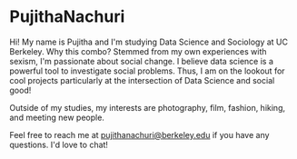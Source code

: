 # PujithaNachuri

Hi! My name is Pujitha and I'm studying Data Science and Sociology at UC Berkeley. Why this combo? Stemmed from my own experiences with sexism, I'm passionate about social change. I believe data science is a powerful tool to investigate social problems. Thus, I am on the lookout for cool projects particularly at the intersection of Data Science and social good!

Outside of my studies, my interests are photography, film, fashion, hiking, and meeting new people.

Feel free to reach me at pujithanachuri@berkeley.edu if you have any questions. I'd love to chat!
